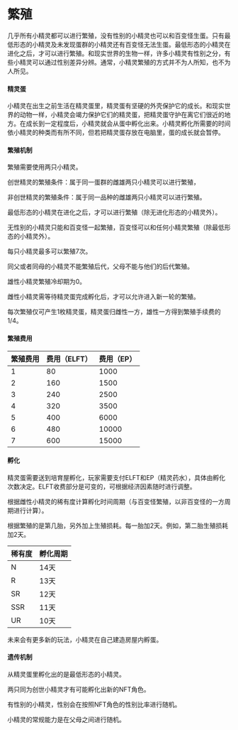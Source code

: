 # 繁殖

几乎所有小精灵都可以进行繁殖，没有性别的小精灵也可以和百变怪生蛋。只有最低形态的小精灵及未发现蛋群的小精灵还有百变怪无法生蛋。最低形态的小精灵在进化之后，才可以进行繁殖。和现实世界的生物一样，许多小精灵有性别之分，有些小精灵可以通过性别差异分辨。通常，小精灵繁殖的方式并不为人所知，也不为人所见。

#### 精灵蛋

小精灵在出生之前生活在精灵蛋里，精灵蛋有坚硬的外壳保护它的成长。和现实世界的动物一样，小精灵会竭力保护它们的精灵蛋，把精灵蛋守护在离它们很近的地方。在成长到一定程度后，小精灵就会从蛋中孵化出来。小精灵孵化所需要的时间依小精灵的种类而有所不同，但若把精灵蛋存放在电脑里，蛋的成长就会暂停。

#### 繁殖机制

繁殖需要使用两只小精灵。

创世精灵的繁殖条件：属于同一蛋群的雌雄两只小精灵可以进行繁殖，

非创世精灵的繁殖条件：属于同一品种的雌雄两只小精灵可以进行繁殖。

最低形态的小精灵在进化之后，才可以进行繁殖（除无进化形态的小精灵外）。

无性别的小精灵只能和百变怪一起繁殖，百变怪可以和任何小精灵繁殖（除最低形态的小精灵外）。

每只小精灵最多可以繁殖7次。

同父或者同母的小精灵不能繁殖后代，父母不能与他们的后代繁殖。

雄性小精灵繁殖冷却期为0。

雌性小精灵需等待精灵蛋完成孵化后，才可以允许进入新一轮的繁殖。

每次繁殖仅可产生1枚精灵蛋，精灵蛋归雌性一方，雄性一方得到繁殖手续费的1/4。

#### 繁殖费用

| 繁殖费用 | 费用（ELFT） | 费用（EP） |
| ---- | -------- | ------ |
| 1    | 80       | 1000   |
| 2    | 160      | 1500   |
| 3    | 240      | 2500   |
| 4    | 320      | 3500   |
| 5    | 400      | 6000   |
| 6    | 480      | 10000  |
| 7    | 600      | 15000  |

#### 孵化

精灵蛋需要送到培育屋孵化，玩家需要支付ELFT和EP（精灵药水），具体由孵化次数决定。ELFT收费部分是可变的，可根据经济因素随时进行调整。

根据雌性小精灵的稀有度计算孵化时间周期（与百变怪繁殖，以非百变怪的一方周期进行计算）。

根据繁殖的是第几胎，另外加上生殖损耗。每一胎加2天。例如，第二胎生殖损耗加2天。

| 稀有度 | 孵化周期 |
| --- | ---- |
| N   | 14天  |
| R   | 13天  |
| SR  | 12天  |
| SSR | 11天  |
| UR  | 10天  |

未来会有更多新的玩法，小精灵在自己建造房屋内孵蛋。

#### 遗传机制

从精灵蛋里孵化出的是最低形态的小精灵。

两只同为创世小精灵才有可能孵化出新的NFT角色。

有性别的小精灵，性别会在按照NFT角色的性别比率进行随机。

小精灵的常规能力是在父母之间进行随机。
